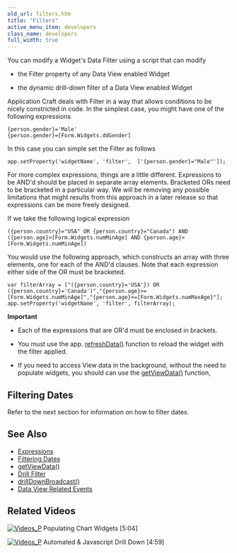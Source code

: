 ```yaml
---
old_url: filters.htm
title: "Filters"
active_menu_item: developers
class_name: developers
full_width: true
---
```



You can modify a Widget's Data Filter using a script that can modify

 - the Filter property of any Data View enabled Widget

 - the dynamic drill-down filter of a Data View enabled Widget

Application Craft deals with Filter in a way that allows conditions to be nicely constricted in code. In the simplest case, you might have one of the following expressions

    {person.gender}='Male'
    {person.gender}=[Form.Widgets.ddGender]

In this case you can simple set the Filter as follows

    app.setProperty('widgetName', 'filter',  ['{person.gender}="Male"']);

For more complex expressions, things are a little different. Expressions to be AND'd should be placed in separate array elements. Bracketed ORs need to be bracketed in a particular way. We will be removing any possible limitations that might results from this approach in a later release so that expressions can be more freely designed.

If we take the following logical expression

    ({person.country}="USA" OR {person.country}="Canada") AND ({person.age}>[Form.Widgets.numMinAge] AND {person.age}>[Form.Widgets.numMinAge])

You would use the following approach, which constructs an array with three elements, one for each of the AND'd clauses. Note that each expression either side of the OR must be bracketed.

    var filterArray = ["({person.country}='USA'}) OR ({person.country}='Canada')","{person.age}>=[Form.Widgets.numMinAge]","{person.age}<=[Form.Widgets.numMaxAge}"];
    app.setProperty('widgetName', 'filter', filterArray);
   


**Important**

 - Each of the expressions that are OR'd must be enclosed in brackets.

 - You must use the app. [refreshData()](/developers/documentation/scripting-apis/client-api/widget-functions/refreshdata) function to reload the widget with the filter applied.

 - If you need to access View data in the background, without the need to populate widgets, you should can use the [getViewData()](/developers/documentation/scripting-apis/client-api/data-view-functions/getviewdata) function,

## Filtering Dates

Refer to the next section for information on how to filter dates.

## See Also

 - [Expressions](/developers/documentation/product-guide/advanced-features/data-integration-reporting-dashboards/data-section-properties/the-expression-editor)
 - [Filtering Dates](/developers/documentation/scripting-apis/client-api/data-view-functions/modifying-data-widgets-with-scripts/filtering-dates)
 - [getViewData()](/developers/documentation/scripting-apis/client-api/data-view-functions/getviewdata)
 - [Drill Filter](/developers/documentation/scripting-apis/client-api/data-view-functions/modifying-data-widgets-with-scripts/refdrill-filter)
 - [drillDownBroadcast()](/developers/documentation/scripting-apis/client-api/data-view-functions/drilldownbroadcast)
 - [Data View Related Events](/developers/documentation/scripting-apis/client-api/data-view-functions/data-view-related-events)

## Related Videos

[![Videos\_P](/img/docs/videos_p.png)](http://www.youtube.com/v/4FXN_AsiiMs?autoplay=1&hd=1&fs=1&showsearch=0&rel=0&) Populating Chart Widgets [5:04]

[![Videos\_P](/img/docs/videos_p.png)](http://www.youtube.com/v/t-MozAiRF0Q?autoplay=1&hd=1&fs=1&showsearch=0&rel=0&) Automated & Javascript Drill Down [4:59]
